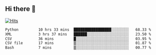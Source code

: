 ## Hi there 👋

<!--
**alihaqberdi/alihaqberdi** is a ✨ _special_ ✨ repository because its `README.md` (this file) appears on your GitHub profile.

Here are some ideas to get you started:

- 🔭 I’m currently working on ...
- 🌱 I’m currently learning ...
- 👯 I’m looking to collaborate on ...
- 🤔 I’m looking for help with ...
- 💬 Ask me about ...
- 📫 How to reach me: ...
- 😄 Pronouns: ...
- ⚡ Fun fact: ...
-->

[![Hits](https://hits.sh/github.com/alihaqberdi.svg)](https://hits.sh/github.com/alihaqberdi/)

<!--START_SECTION:waka-->

```txt
Python         10 hrs 33 mins  █████████████████░░░░░░░░   68.33 %
XML            3 hrs 37 mins   ██████░░░░░░░░░░░░░░░░░░░   23.50 %
CSV            36 mins         █░░░░░░░░░░░░░░░░░░░░░░░░   03.95 %
CSV file       17 mins         ▒░░░░░░░░░░░░░░░░░░░░░░░░   01.87 %
Bash           7 mins          ▒░░░░░░░░░░░░░░░░░░░░░░░░   00.77 %
```

<!--END_SECTION:waka-->
